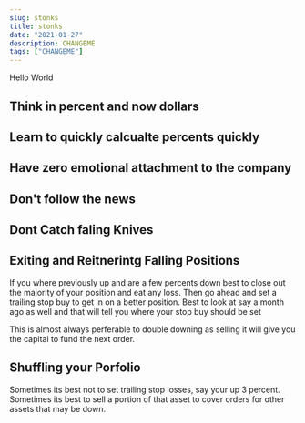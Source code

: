 ```yaml
---
slug: stonks
title: stonks
date: "2021-01-27"
description: CHANGEME
tags: ["CHANGEME"]
---
```


Hello World

## Think in percent and now dollars

## Learn to quickly calcualte percents quickly

## Have zero emotional attachment to the company

## Don't follow the news

## Dont Catch faling Knives

## Exiting and Reitnerintg Falling Positions

If you where previously up and are a few percents down best to close out the
majority of your position and eat any loss. Then go ahead and set a trailing
stop buy to get in on a better position. Best to look at say a month ago as well
and that will tell you where your stop buy should be set

This is almost always perferable to double downing as selling it will give you
the capital to fund the next order.

## Shuffling your Porfolio

Sometimes its best not to set trailing stop losses, say your up 3 percent.
Sometimes its best to sell a portion of that asset to cover orders for other
assets that may be down.
